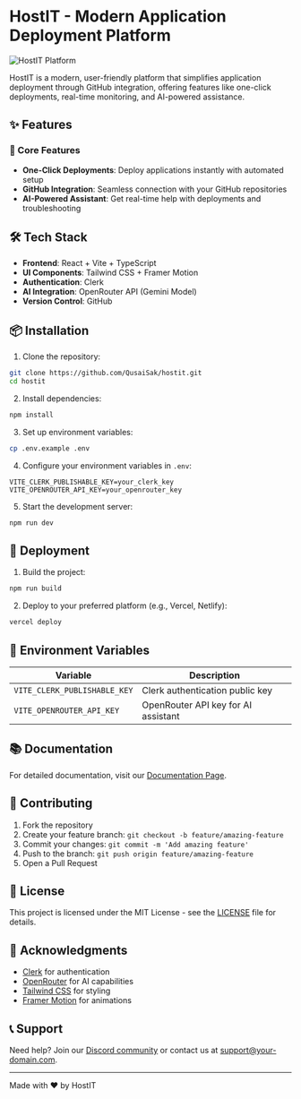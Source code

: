 # HostIT - Modern Application Deployment Platform

![HostIT Platform](public/hero-preview.png)

HostIT is a modern, user-friendly platform that simplifies application deployment through GitHub integration, offering features like one-click deployments, real-time monitoring, and AI-powered assistance.

## ✨ Features

### 🚀 Core Features
- **One-Click Deployments**: Deploy applications instantly with automated setup
- **GitHub Integration**: Seamless connection with your GitHub repositories
- **AI-Powered Assistant**: Get real-time help with deployments and troubleshooting

## 🛠️ Tech Stack

- **Frontend**: React + Vite + TypeScript
- **UI Components**: Tailwind CSS + Framer Motion
- **Authentication**: Clerk
- **AI Integration**: OpenRouter API (Gemini Model)
- **Version Control**: GitHub

## 📦 Installation

1. Clone the repository:
```bash
git clone https://github.com/QusaiSak/hostit.git
cd hostit
```

2. Install dependencies:
```bash
npm install
```

3. Set up environment variables:
```bash
cp .env.example .env
```

4. Configure your environment variables in `.env`:
```env
VITE_CLERK_PUBLISHABLE_KEY=your_clerk_key
VITE_OPENROUTER_API_KEY=your_openrouter_key
```

5. Start the development server:
```bash
npm run dev
```

## 🚀 Deployment

1. Build the project:
```bash
npm run build
```

2. Deploy to your preferred platform (e.g., Vercel, Netlify):
```bash
vercel deploy
```

## 🔑 Environment Variables

| Variable | Description |
|----------|-------------|
| `VITE_CLERK_PUBLISHABLE_KEY` | Clerk authentication public key |
| `VITE_OPENROUTER_API_KEY` | OpenRouter API key for AI assistant |

## 📚 Documentation

For detailed documentation, visit our [Documentation Page](https://your-domain.com/documentation).


## 🤝 Contributing

1. Fork the repository
2. Create your feature branch: `git checkout -b feature/amazing-feature`
3. Commit your changes: `git commit -m 'Add amazing feature'`
4. Push to the branch: `git push origin feature/amazing-feature`
5. Open a Pull Request

## 📄 License

This project is licensed under the MIT License - see the [LICENSE](LICENSE) file for details.

## 🙏 Acknowledgments

- [Clerk](https://clerk.dev/) for authentication
- [OpenRouter](https://openrouter.ai/) for AI capabilities
- [Tailwind CSS](https://tailwindcss.com/) for styling
- [Framer Motion](https://www.framer.com/motion/) for animations

## 📞 Support

Need help? Join our [Discord community](https://discord.gg/your-server) or contact us at support@your-domain.com.

---
Made with ❤️ by HostIT
